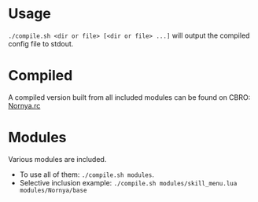 # Usage
`./compile.sh <dir or file> [<dir or file> ...]` will output the compiled config file to stdout.

# Compiled
A compiled version built from all included modules can be found on CBRO: [Nornya.rc](http://crawl.berotato.org/crawl/rcfiles/crawl-git/Nornya.rc)

# Modules
Various modules are included.
* To use all of them: `./compile.sh modules`.
* Selective inclusion example: `./compile.sh modules/skill_menu.lua modules/Nornya/base`
